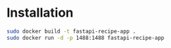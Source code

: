 # Installation
```bash
sudo docker build -t fastapi-recipe-app .
sudo docker run -d -p 1488:1488 fastapi-recipe-app
```
